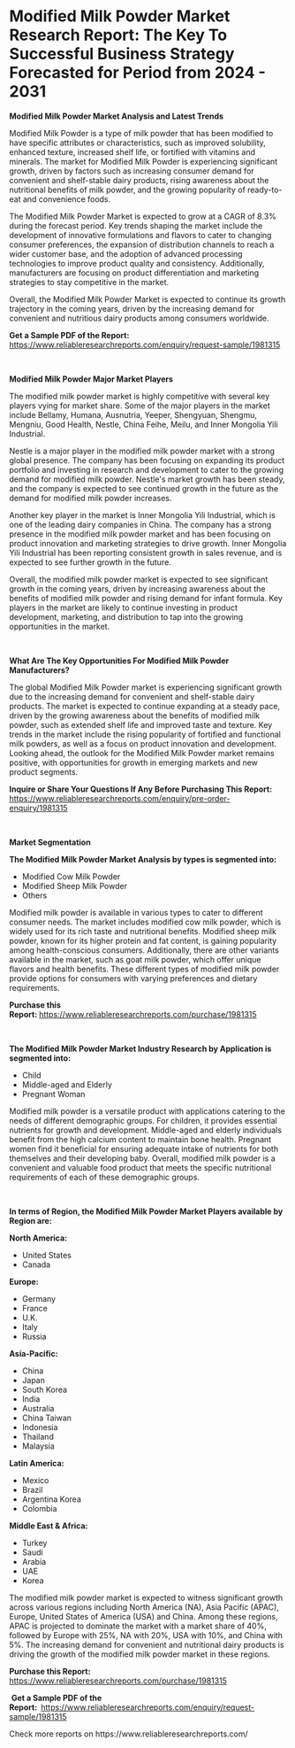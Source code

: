 <p><h1>Modified Milk Powder Market Research Report: The Key To Successful Business Strategy Forecasted for Period from 2024 - 2031</h1></p><p><strong>Modified Milk Powder Market Analysis and Latest Trends</strong></p>
<p><p>Modified Milk Powder is a type of milk powder that has been modified to have specific attributes or characteristics, such as improved solubility, enhanced texture, increased shelf life, or fortified with vitamins and minerals. The market for Modified Milk Powder is experiencing significant growth, driven by factors such as increasing consumer demand for convenient and shelf-stable dairy products, rising awareness about the nutritional benefits of milk powder, and the growing popularity of ready-to-eat and convenience foods.</p><p>The Modified Milk Powder Market is expected to grow at a CAGR of 8.3% during the forecast period. Key trends shaping the market include the development of innovative formulations and flavors to cater to changing consumer preferences, the expansion of distribution channels to reach a wider customer base, and the adoption of advanced processing technologies to improve product quality and consistency. Additionally, manufacturers are focusing on product differentiation and marketing strategies to stay competitive in the market.</p><p>Overall, the Modified Milk Powder Market is expected to continue its growth trajectory in the coming years, driven by the increasing demand for convenient and nutritious dairy products among consumers worldwide.</p></p>
<p><strong>Get a Sample PDF of the Report:&nbsp;</strong> <a href="https://www.reliableresearchreports.com/enquiry/request-sample/1981315">https://www.reliableresearchreports.com/enquiry/request-sample/1981315</a></p>
<p>&nbsp;</p>
<p><strong>Modified Milk Powder Major Market Players</strong></p>
<p><p>The modified milk powder market is highly competitive with several key players vying for market share. Some of the major players in the market include Bellamy, Humana, Ausnutria, Yeeper, Shengyuan, Shengmu, Mengniu, Good Health, Nestle, China Feihe, Meilu, and Inner Mongolia Yili Industrial.</p><p>Nestle is a major player in the modified milk powder market with a strong global presence. The company has been focusing on expanding its product portfolio and investing in research and development to cater to the growing demand for modified milk powder. Nestle's market growth has been steady, and the company is expected to see continued growth in the future as the demand for modified milk powder increases.</p><p>Another key player in the market is Inner Mongolia Yili Industrial, which is one of the leading dairy companies in China. The company has a strong presence in the modified milk powder market and has been focusing on product innovation and marketing strategies to drive growth. Inner Mongolia Yili Industrial has been reporting consistent growth in sales revenue, and is expected to see further growth in the future.</p><p>Overall, the modified milk powder market is expected to see significant growth in the coming years, driven by increasing awareness about the benefits of modified milk powder and rising demand for infant formula. Key players in the market are likely to continue investing in product development, marketing, and distribution to tap into the growing opportunities in the market.</p></p>
<p>&nbsp;</p>
<p><strong>What Are The Key Opportunities For Modified Milk Powder Manufacturers?</strong></p>
<p><p>The global Modified Milk Powder market is experiencing significant growth due to the increasing demand for convenient and shelf-stable dairy products. The market is expected to continue expanding at a steady pace, driven by the growing awareness about the benefits of modified milk powder, such as extended shelf life and improved taste and texture. Key trends in the market include the rising popularity of fortified and functional milk powders, as well as a focus on product innovation and development. Looking ahead, the outlook for the Modified Milk Powder market remains positive, with opportunities for growth in emerging markets and new product segments.</p></p>
<p><strong>Inquire or Share Your Questions If Any Before Purchasing This Report:</strong> <a href="https://www.reliableresearchreports.com/enquiry/pre-order-enquiry/1981315">https://www.reliableresearchreports.com/enquiry/pre-order-enquiry/1981315</a></p>
<p>&nbsp;</p>
<p><strong>Market Segmentation</strong></p>
<p><strong>The Modified Milk Powder Market Analysis by types is segmented into:</strong></p>
<p><ul><li>Modified Cow Milk Powder</li><li>Modified Sheep Milk Powder</li><li>Others</li></ul></p>
<p><p>Modified milk powder is available in various types to cater to different consumer needs. The market includes modified cow milk powder, which is widely used for its rich taste and nutritional benefits. Modified sheep milk powder, known for its higher protein and fat content, is gaining popularity among health-conscious consumers. Additionally, there are other variants available in the market, such as goat milk powder, which offer unique flavors and health benefits. These different types of modified milk powder provide options for consumers with varying preferences and dietary requirements.</p></p>
<p><strong>Purchase this Report:&nbsp;</strong><a href="https://www.reliableresearchreports.com/purchase/1981315">https://www.reliableresearchreports.com/purchase/1981315</a></p>
<p>&nbsp;</p>
<p><strong>The Modified Milk Powder Market Industry Research by Application is segmented into:</strong></p>
<p><ul><li>Child</li><li>Middle-aged and Elderly</li><li>Pregnant Woman</li></ul></p>
<p><p>Modified milk powder is a versatile product with applications catering to the needs of different demographic groups. For children, it provides essential nutrients for growth and development. Middle-aged and elderly individuals benefit from the high calcium content to maintain bone health. Pregnant women find it beneficial for ensuring adequate intake of nutrients for both themselves and their developing baby. Overall, modified milk powder is a convenient and valuable food product that meets the specific nutritional requirements of each of these demographic groups.</p></p>
<p>&nbsp;</p>
<p><strong>In terms of Region, the Modified Milk Powder Market Players available by Region are:</strong></p>
<p>
    <p> <strong> North America: </strong>
        <ul>
            <li>United States</li>
            <li>Canada</li>
        </ul>
        </p> 
    <p> <strong> Europe: </strong>
        <ul>
            <li>Germany</li>
            <li>France</li>
            <li>U.K.</li>
            <li>Italy</li>
            <li>Russia</li>
        </ul>
        </p> 
    <p> <strong> Asia-Pacific: </strong>
        <ul>
            <li>China</li>
            <li>Japan</li>
            <li>South Korea</li>
            <li>India</li>
            <li>Australia</li>
            <li>China Taiwan</li>
            <li>Indonesia</li>
            <li>Thailand</li>
            <li>Malaysia</li>
        </ul>
        </p> 
    <p> <strong> Latin America: </strong>
        <ul>
            <li>Mexico</li>
            <li>Brazil</li>
            <li>Argentina Korea</li>
            <li>Colombia</li>
        </ul>
        </p> 
    <p> <strong> Middle East & Africa: </strong>
        <ul>
            <li>Turkey</li>
            <li>Saudi</li>
            <li>Arabia</li>
            <li>UAE</li>
            <li>Korea</li>
        </ul>
    </p>
    </p>
<p><p>The modified milk powder market is expected to witness significant growth across various regions including North America (NA), Asia Pacific (APAC), Europe, United States of America (USA) and China. Among these regions, APAC is projected to dominate the market with a market share of 40%, followed by Europe with 25%, NA with 20%, USA with 10%, and China with 5%. The increasing demand for convenient and nutritional dairy products is driving the growth of the modified milk powder market in these regions.</p></p>
<p><strong>Purchase this Report: </strong><a href="https://www.reliableresearchreports.com/purchase/1981315">https://www.reliableresearchreports.com/purchase/1981315</a></p>
<p>&nbsp;<strong>Get a Sample PDF of the Report:&nbsp;&nbsp;</strong><a href="https://www.reliableresearchreports.com/enquiry/request-sample/1981315">https://www.reliableresearchreports.com/enquiry/request-sample/1981315</a></p>
<p><strong></strong></p>
<p>Check more reports on https://www.reliableresearchreports.com/</p>